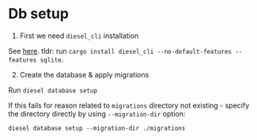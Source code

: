 # Db setup

1. First we need `diesel_cli` installation

  See [here](https://diesel.rs/guides/getting-started#installing-diesel-cli).
  tldr: run `cargo install diesel_cli --no-default-features --features sqlite`.

2. Create the database & apply migrations

  Run `diesel database setup`

  If this fails for reason related to `migrations` directory not existing - specify the directory
  directly by using `--migration-dir` option:

  `diesel database setup --migration-dir ./migrations`
